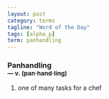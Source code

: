 ```yaml
---
layout: post
category: terms
tagline: "Word of the Day"
tags: [alpha_p]
term: panhandling
---
```


<h3>Panhandling<br/> <small>&mdash; v. (pan<span>&middot;</span>hand<span>&middot;</span>ling)</small></h3>
<p><ol>
<li>one of many tasks for a chef</li>
</ol></p>
